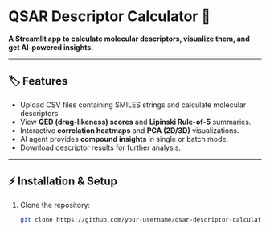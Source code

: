 # QSAR Descriptor Calculator 🧪

**A Streamlit app to calculate molecular descriptors, visualize them, and get AI-powered insights.**

---

## 🏷️ Features
- Upload CSV files containing SMILES strings and calculate molecular descriptors.
- View **QED (drug-likeness) scores** and **Lipinski Rule-of-5** summaries.
- Interactive **correlation heatmaps** and **PCA (2D/3D)** visualizations.
- AI agent provides **compound insights** in single or batch mode.
- Download descriptor results for further analysis.

---

## ⚡ Installation & Setup
1. Clone the repository:
   ```bash
   git clone https://github.com/your-username/qsar-descriptor-calculator.git